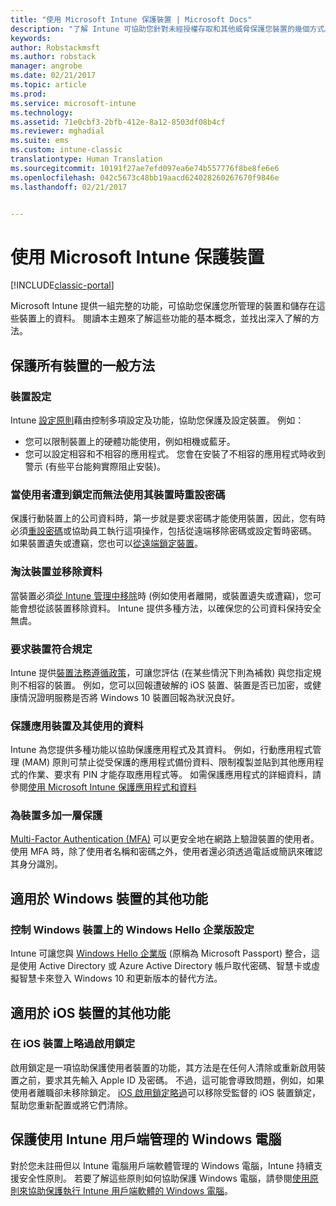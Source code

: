```yaml
---
title: "使用 Microsoft Intune 保護裝置 | Microsoft Docs"
description: "了解 Intune 可協助您針對未經授權存取和其他威脅保護您裝置的幾個方式。"
keywords: 
author: Robstackmsft
ms.author: robstack
manager: angrobe
ms.date: 02/21/2017
ms.topic: article
ms.prod: 
ms.service: microsoft-intune
ms.technology: 
ms.assetid: 71e0cbf3-2bfb-412e-8a12-8503df08b4cf
ms.reviewer: mghadial
ms.suite: ems
ms.custom: intune-classic
translationtype: Human Translation
ms.sourcegitcommit: 10191f27ae7efd097ea6e74b557776f8be8fe6e6
ms.openlocfilehash: 042c5673c48bb19aacd624028260267670f9846e
ms.lasthandoff: 02/21/2017


---
```


# <a name="protect-devices-with-microsoft-intune"></a>使用 Microsoft Intune 保護裝置

[!INCLUDE[classic-portal](../includes/classic-portal.md)]

Microsoft Intune 提供一組完整的功能，可協助您保護您所管理的裝置和儲存在這些裝置上的資料。 閱讀本主題來了解這些功能的基本概念，並找出深入了解的方法。

## <a name="general-ways-to-protect-all-devices"></a>保護所有裝置的一般方法

### <a name="device-configuration"></a>裝置設定
Intune [設定原則](manage-settings-and-features-on-your-devices-with-microsoft-intune-policies.md)藉由控制多項設定及功能，協助您保護及設定裝置。 例如：
- 您可以限制裝置上的硬體功能使用，例如相機或藍牙。
- 您可以設定相容和不相容的應用程式。 您會在安裝了不相容的應用程式時收到警示 (有些平台能夠實際阻止安裝)。

### <a name="reset-passcodes-when-users-are-locked-out-of-their-devices"></a>當使用者遭到鎖定而無法使用其裝置時重設密碼
保護行動裝置上的公司資料時，第一步就是要求密碼才能使用裝置，因此，您有時必須[重設密碼](use-remote-lock-and-passcode-reset-in-microsoft-intune.md)或協助員工執行這項操作，包括從遠端移除密碼或設定暫時密碼。 如果裝置遺失或遭竊，您也可以[從遠端鎖定裝置](use-remote-lock-and-passcode-reset-in-microsoft-intune.md)。

### <a name="retire-devices-and-remove-data"></a>淘汰裝置並移除資料
當裝置必須[從 Intune 管理中移除](retire-devices-from-microsoft-intune-management.md)時 (例如使用者離開，或裝置遺失或遭竊)，您可能會想從該裝置移除資料。 Intune 提供多種方法，以確保您的公司資料保持安全無虞。

### <a name="require-devices-to-be-compliant"></a>要求裝置符合規定
Intune 提供[裝置法務遵循政策](introduction-to-device-compliance-policies-in-microsoft-intune.md)，可讓您評估 (在某些情況下則為補救) 與您指定規則不相容的裝置。 例如，您可以回報遭破解的 iOS 裝置、裝置是否已加密，或健康情況證明服務是否將 Windows 10 裝置回報為狀況良好。

### <a name="protect-apps-and-the-data-they-use"></a>保護應用裝置及其使用的資料
Intune 為您提供多種功能以協助保護應用程式及其資料。 例如，行動應用程式管理 (MAM) 原則可禁止從受保護的應用程式備份資料、限制複製並貼到其他應用程式的作業、要求有 PIN 才能存取應用程式等。 如需保護應用程式的詳細資料，請參閱[使用 Microsoft Intune 保護應用程式和資料](protect-apps-and-data-with-microsoft-intune.md)

### <a name="add-an-additional-layer-of-protection-to-devices"></a>為裝置多加一層保護
[Multi-Factor Authentication (MFA)](multi-factor-authentication-azure-active-directory.md) 可以更安全地在網路上驗證裝置的使用者。  使用 MFA 時，除了使用者名稱和密碼之外，使用者還必須透過電話或簡訊來確認其身分識別。

## <a name="further-capabilities-for-windows-devices"></a>適用於 Windows 裝置的其他功能

### <a name="control-windows-hello-for-business-settings-on-windows-devices"></a>控制 Windows 裝置上的 Windows Hello 企業版設定
Intune 可讓您與 [Windows Hello 企業版](control-microsoft-passport-settings-on-devices-with-microsoft-intune.md) (原稱為 Microsoft Passport) 整合，這是使用 Active Directory 或 Azure Active Directory 帳戶取代密碼、智慧卡或虛擬智慧卡來登入 Windows 10 和更新版本的替代方法。

## <a name="further-capabilities-for-ios-devices"></a>適用於 iOS 裝置的其他功能

### <a name="bypass-activation-lock-on-ios-devices"></a>在 iOS 裝置上略過啟用鎖定
啟用鎖定是一項協助保護使用者裝置的功能，其方法是在任何人清除或重新啟用裝置之前，要求其先輸入 Apple ID 及密碼。 不過，這可能會導致問題，例如，如果使用者離職卻未移除鎖定。 [iOS 啟用鎖定略過](help-protect-ios-devices-with-activation-lock-bypass-for-microsoft-intune.md)可以移除受監督的 iOS 裝置鎖定，幫助您重新配置或將它們清除。



## <a name="protect-windows-pcs-managed-with-the-intune-client"></a>保護使用 Intune 用戶端管理的 Windows 電腦
對於您未註冊但以 Intune 電腦用戶端軟體管理的 Windows 電腦，Intune 持續支援安全性原則。 若要了解這些原則如何協助保護 Windows 電腦，請參閱[使用原則來協助保護執行 Intune 用戶端軟體的 Windows 電腦](policies-to-protect-windows-pcs-in-microsoft-intune.md)。

